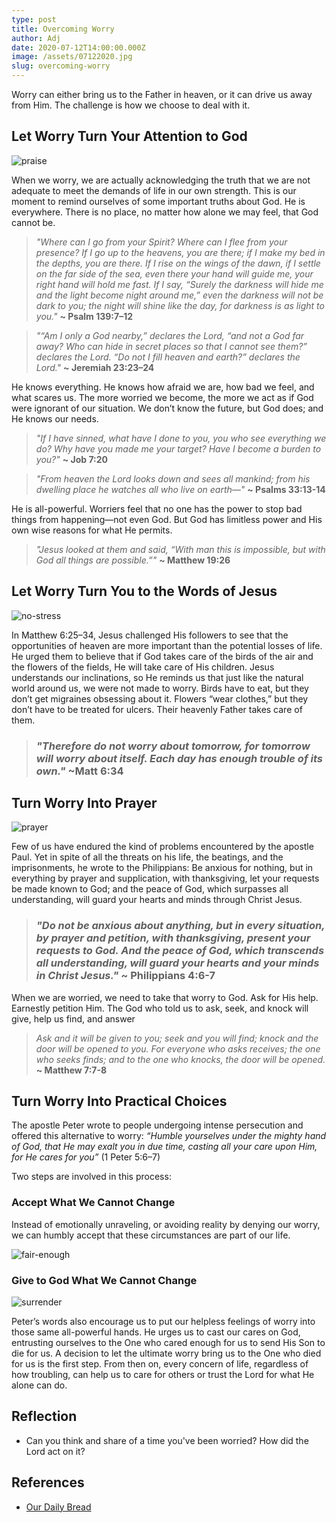 ```yaml
---
type: post
title: Overcoming Worry
author: Adj
date: 2020-07-12T14:00:00.000Z
image: /assets/07122020.jpg
slug: overcoming-worry
---
```

Worry can either bring us to the Father in heaven, or it can drive us away from Him. The challenge is how we choose to deal with it. 

## Let Worry Turn Your Attention to God

![praise](https://media.giphy.com/media/M9m0UsAE6NGKv81Ozt/giphy.gif)

When we worry, we are actually acknowledging the truth that we are not adequate to meet the demands of life in our own strength. This is our moment to remind ourselves of some important truths about God. He is everywhere. There is no place, no matter how alone we may feel, that God cannot be.

> *"Where can I go from your Spirit? Where can I flee from your presence? If I go up to the heavens, you are there; if I make my bed in the depths, you are there. If I rise on the wings of the dawn, if I settle on the far side of the sea, even there your hand will guide me, your right hand will hold me fast. If I say, “Surely the darkness will hide me and the light become night around me,” even the darkness will not be dark to you; the night will shine like the day, for darkness is as light to you."* **~ Psalm 139:7–12**

> *"“Am I only a God nearby,” declares the Lord, “and not a God far away? Who can hide in secret places so that I cannot see them?”
declares the Lord. “Do not I fill heaven and earth?” declares the Lord."* **~ Jeremiah 23:23–24**

He knows everything. He knows how afraid we are, how bad we feel, and what scares us. The more worried we become, the more we act as if God were ignorant of our situation. We don’t know the future, but God does; and He knows our needs.

> *"If I have sinned, what have I done to you, you who see everything we do? Why have you made me your target? Have I become a burden to you?"* **~ Job 7:20**

> *"From heaven the Lord looks down and sees all mankind; from his dwelling place he watches all who live on earth—"* **~ Psalms 33:13-14**

He is all-powerful. Worriers feel that no one has the power to stop bad things from happening—not even God. But God has limitless power and His own wise reasons for what He permits.

> *"Jesus looked at them and said, “With man this is impossible, but with God all things are possible.”"* **~ Matthew 19:26**

## Let Worry Turn You to the Words of Jesus

![no-stress](https://media.giphy.com/media/H3M83lTt5nDcS5YgSY/giphy.gif)

In Matthew 6:25–34, Jesus challenged His followers to see that the opportunities of heaven are more important than the potential losses of life. He urged them to believe that if God takes care of the birds of the air and the flowers of the fields, He will take care of His children. Jesus understands our inclinations, so He reminds us that just like the natural world around us, we were not made to worry. Birds have to eat, but they don’t get migraines obsessing about it. Flowers “wear clothes,” but they don’t have to be treated for ulcers. Their heavenly Father takes care of them.

> ### *"Therefore do not worry about tomorrow, for tomorrow will worry about itself. Each day has enough trouble of its own."* ~Matt 6:34

## Turn Worry Into Prayer

![prayer](https://media.giphy.com/media/XGmMvocoB5TUg8Jbs7/giphy.gif)

Few of us have endured the kind of problems encountered by the apostle Paul. Yet in spite of all the threats on his life, the beatings, and the imprisonments, he wrote to the Philippians: Be anxious for nothing, but in everything by prayer and supplication, with thanksgiving, let your requests be made known to God; and the peace of God, which surpasses all understanding, will guard your hearts and minds through Christ Jesus.

> ### *"Do not be anxious about anything, but in every situation, by prayer and petition, with thanksgiving, present your requests to God. And the peace of God, which transcends all understanding, will guard your hearts and your minds in Christ Jesus."* **~ Philippians 4:6-7**

When we are worried, we need to take that worry to God. Ask for His help. Earnestly petition Him. The God who told us to ask, seek, and knock will give, help us find, and answer 

> *Ask and it will be given to you; seek and you will find; knock and the door will be opened to you. For everyone who asks receives; the one who seeks finds; and to the one who knocks, the door will be opened.* **~ Matthew 7:7-8**

## Turn Worry Into Practical Choices

The apostle Peter wrote to people undergoing intense persecution and offered this alternative to worry: *“Humble yourselves under the mighty hand of God, that He may exalt you in due time, casting all your care upon Him, for He cares for you”* (1 Peter 5:6–7)

Two steps are involved in this process: 
### Accept What We Cannot Change

Instead of emotionally unraveling, or avoiding reality by denying our worry, we can humbly accept that these circumstances are part of our life.

![fair-enough](https://media.giphy.com/media/l1Kuf6wyO6IRdigWk/giphy.gif)

### Give to God What We Cannot Change

![surrender](https://media.giphy.com/media/XIF8XIJddLgQiliYAC/giphy.gif)

Peter’s words also encourage us to put our helpless feelings of worry into those same all-powerful hands. He urges us to cast our cares on God, entrusting ourselves to the One who cared enough for us to send His Son to die for us. A decision to let the ultimate worry bring us to the One who died for us is the first step. From then on, every concern of life, regardless of how troubling, can help us to care for others or trust the Lord for what He alone can do.

## Reflection

- Can you think and share of a time you've been worried? How did the Lord act on it?

## References
- [Our Daily Bread](https://odb.org/)

